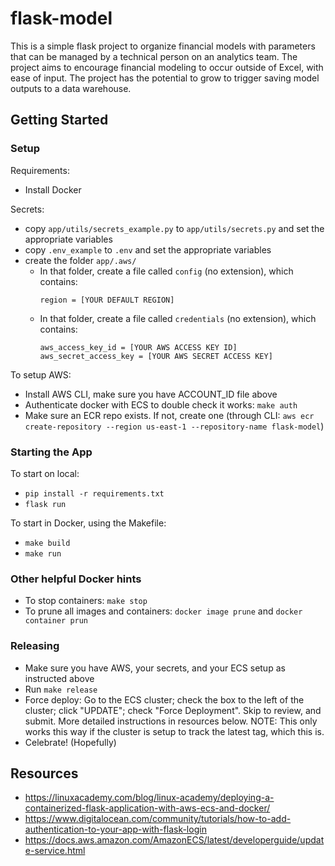 # flask-model

This is a simple flask project to organize financial models with parameters that can be managed by a technical person on an analytics team. The project aims to encourage financial modeling to occur outside of Excel, with ease of input. The project has the potential to grow to trigger saving model outputs to a data warehouse.

## Getting Started

### Setup

Requirements:
- Install Docker

Secrets:
- copy `app/utils/secrets_example.py` to `app/utils/secrets.py` and set the appropriate variables
- copy `.env_example` to `.env` and set the appropriate variables
- create the folder `app/.aws/`
    - In that folder, create a file called `config` (no extension), which contains:
        ```
        region = [YOUR DEFAULT REGION]
        ```
    - In that folder, create a file called `credentials` (no extension), which contains:
        ```
        aws_access_key_id = [YOUR AWS ACCESS KEY ID]
        aws_secret_access_key = [YOUR AWS SECRET ACCESS KEY]
        ```

To setup AWS:
- Install AWS CLI, make sure you have ACCOUNT_ID file above
- Authenticate docker with ECS to double check it works: `make auth`
- Make sure an ECR repo exists. If not, create one (through CLI: `aws ecr create-repository --region us-east-1 --repository-name flask-model`)

### Starting the App

To start on local:
- `pip install -r requirements.txt`
- `flask run`

To start in Docker, using the Makefile:
- `make build`
- `make run`

### Other helpful Docker hints

- To stop containers: `make stop`
- To prune all images and containers: `docker image prune` and `docker container prun`

### Releasing

- Make sure you have AWS, your secrets, and your ECS setup as instructed above
- Run `make release`
- Force deploy: Go to the ECS cluster; check the box to the left of the cluster; click "UPDATE"; check "Force Deployment". Skip to review, and submit. More detailed instructions in resources below. NOTE: This only works this way if the cluster is setup to track the latest tag, which this is.
- Celebrate! (Hopefully)

## Resources
- https://linuxacademy.com/blog/linux-academy/deploying-a-containerized-flask-application-with-aws-ecs-and-docker/
- https://www.digitalocean.com/community/tutorials/how-to-add-authentication-to-your-app-with-flask-login
- https://docs.aws.amazon.com/AmazonECS/latest/developerguide/update-service.html